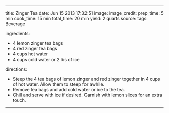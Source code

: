 ---

title: Zinger Tea
date: Jun 15 2013 17:32:51
image:
image_credit:
prep_time: 5 min
cook_time: 15 min
total_time: 20 min
yield: 2 quarts
source:
tags: Beverage

ingredients:
- 4 lemon zinger tea bags
- 4 red zinger tea bags
- 4 cups hot water
- 4 cups cold water or 2 lbs of ice

directions:
- Steep the 4 tea bags of lemon zinger and red zinger together in 4 cups of hot water. Allow them to steep for awhile.
- Remove tea bags and add cold water or ice to the tea.
- Chill and serve with ice if desired. Garnish with lemon slices for an extra touch.
---